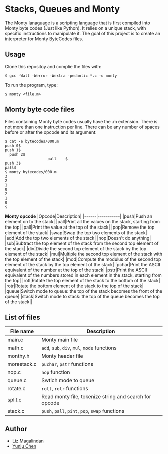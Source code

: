 # Stacks, Queues and Monty
  
The Monty lanaguage is a scripting language that is first compiled into Monty byte codes (Just like Python). It relies on a unique stack, with specific instructions to manipulate it. The goal of this project is to create an interpreter for Monty ByteCodes files.
  
## Usage  
Clone this repositoy and complie the files with:
```
$ gcc -Wall -Werror -Wextra -pedantic *.c -o monty
```  
To run the program, type: 
```
$ monty <file.m>
```
## Monty byte code files    
Files containing Monty byte codes usually have the .m extension. There is not more than one instruction per line. There can be any number of spaces before or after the opcode and its argument:  
```
$ cat -e bytecodes/000.m
push 0$
push 1$
  push 2$
                   pall    $
push 3$
pall$
$ monty bytecodes/000.m
3
2
1
0
2
1
0
$
```
**Monty opcode**
|Opcode|Description|
|------|-----------|
|push|Push an element on to the stack|
|pall|Print all the values on the stack, starting from the top|
|pall|Print the value at the top of the stack|
|pop|Remove the top element of the stack|
|swap|Swap the top two elements of the stack|
|add|Add the top two elements of the stack|
|nop|Doesn't do anything|
|sub|Subtract the top element of the stack from the second top element of the stack|
|div|Divide the second top element of the stack by the top element of the stack|
|mul|Multiple the second top element of the stack with the top element of the stack| 
|mod|Compute the modulus of the second top element of the stack by the top element of the stack|
|pchar|Print the ASCII equivalent of the number at the top of the stack|
|pstr|Print the ASCII equivalent of the numbers stored in each element in the stack, starting from the top|
|rotl|Rotate the top element of the stack to the bottom of the stack|
|rotr|Rotate the bottom element of the stack to the top of the stack|
|queue|Switch mode to queue: the top of the stack becomes the front of the queue|
|stack|Switch mode to stack: the top of the queue becomes the top of the stack||
## List of files
|File name| Description|
|---------|------------|
|main.c|Monty main file|
|math.c|```add```, ```sub```, ```div```, ```mul```, ```mode``` functions|
|monthy.h|Monty header file|
|morestack.c|```puchar```, ```pstr``` functions|
|nop.c|```nop``` function|
|queue.c|Swtich mode to queue|
|rotate.c|```rotl```, ```rotr``` functions|
|split.c|Read monty file, tokenize string and search for opcode|
|stack.c|```push```, ```pall```, ```pint```, ```pop```, ```swap``` functions|
## Author
* [Liz Magalindan](https://github.com/magezil)
* [Yunju Chen](https://github.com/yunjuc)
